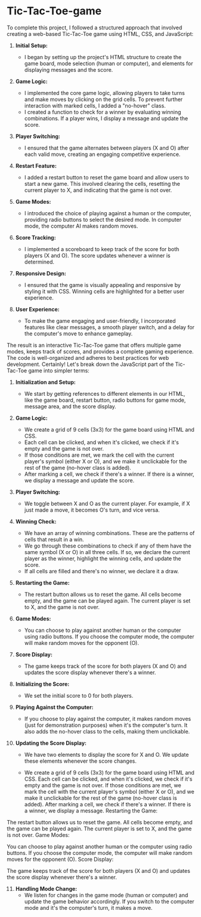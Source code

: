 # Tic-Tac-Toe-game
To complete this project, I followed a structured approach that involved creating a web-based Tic-Tac-Toe game using HTML, CSS, and JavaScript:

1. **Initial Setup:**
   - I began by setting up the project's HTML structure to create the game board, mode selection (human or computer), and elements for displaying messages and the score.

2. **Game Logic:**
   - I implemented the core game logic, allowing players to take turns and make moves by clicking on the grid cells. To prevent further interaction with marked cells, I added a "no-hover" class.
   - I created a function to check for a winner by evaluating winning combinations. If a player wins, I display a message and update the score.

3. **Player Switching:**
   - I ensured that the game alternates between players (X and O) after each valid move, creating an engaging competitive experience.

4. **Restart Feature:**
   - I added a restart button to reset the game board and allow users to start a new game. This involved clearing the cells, resetting the current player to X, and indicating that the game is not over.

5. **Game Modes:**
   - I introduced the choice of playing against a human or the computer, providing radio buttons to select the desired mode. In computer mode, the computer AI makes random moves.

6. **Score Tracking:**
   - I implemented a scoreboard to keep track of the score for both players (X and O). The score updates whenever a winner is determined.

7. **Responsive Design:**
   - I ensured that the game is visually appealing and responsive by styling it with CSS. Winning cells are highlighted for a better user experience.

8. **User Experience:**
   - To make the game engaging and user-friendly, I incorporated features like clear messages, a smooth player switch, and a delay for the computer's move to enhance gameplay.

The result is an interactive Tic-Tac-Toe game that offers multiple game modes, keeps track of scores, and provides a complete gaming experience. The code is well-organized and adheres to best practices for web development.
Certainly! Let's break down the JavaScript part of the Tic-Tac-Toe game into simpler terms:

1. **Initialization and Setup:**
   - We start by getting references to different elements in our HTML, like the game board, restart button, radio buttons for game mode, message area, and the score display.

2. **Game Logic:**
   - We create a grid of 9 cells (3x3) for the game board using HTML and CSS.
   - Each cell can be clicked, and when it's clicked, we check if it's empty and the game is not over.
   - If those conditions are met, we mark the cell with the current player's symbol (either X or O), and we make it unclickable for the rest of the game (no-hover class is added).
   - After marking a cell, we check if there's a winner. If there is a winner, we display a message and update the score.

3. **Player Switching:**
   - We toggle between X and O as the current player. For example, if X just made a move, it becomes O's turn, and vice versa.

4. **Winning Check:**
   - We have an array of winning combinations. These are the patterns of cells that result in a win.
   - We go through these combinations to check if any of them have the same symbol (X or O) in all three cells. If so, we declare the current player as the winner, highlight the winning cells, and update the score.
   - If all cells are filled and there's no winner, we declare it a draw.

5. **Restarting the Game:**
   - The restart button allows us to reset the game. All cells become empty, and the game can be played again. The current player is set to X, and the game is not over.

6. **Game Modes:**
   - You can choose to play against another human or the computer using radio buttons. If you choose the computer mode, the computer will make random moves for the opponent (O).

7. **Score Display:**
   - The game keeps track of the score for both players (X and O) and updates the score display whenever there's a winner.

8. **Initializing the Score:**
   - We set the initial score to 0 for both players.

9. **Playing Against the Computer:**
   - If you choose to play against the computer, it makes random moves (just for demonstration purposes) when it's the computer's turn. It also adds the no-hover class to the cells, making them unclickable.

10. **Updating the Score Display:**
    - We have two elements to display the score for X and O. We update these elements whenever the score changes.
   
    - We create a grid of 9 cells (3x3) for the game board using HTML and CSS.
Each cell can be clicked, and when it's clicked, we check if it's empty and the game is not over.
If those conditions are met, we mark the cell with the current player's symbol (either X or O), and we make it unclickable for the rest of the game (no-hover class is added).
After marking a cell, we check if there's a winner. If there is a winner, we display a message.
Restarting the Game:

The restart button allows us to reset the game. All cells become empty, and the game can be played again. The current player is set to X, and the game is not over.
Game Modes:

You can choose to play against another human or the computer using radio buttons. If you choose the computer mode, the computer will make random moves for the opponent (O).
Score Display:

The game keeps track of the score for both players (X and O) and updates the score display whenever there's a winner.


11. **Handling Mode Change:**
    - We listen for changes in the game mode (human or computer) and update the game behavior accordingly. If you switch to the computer mode and it's the computer's turn, it makes a move.

